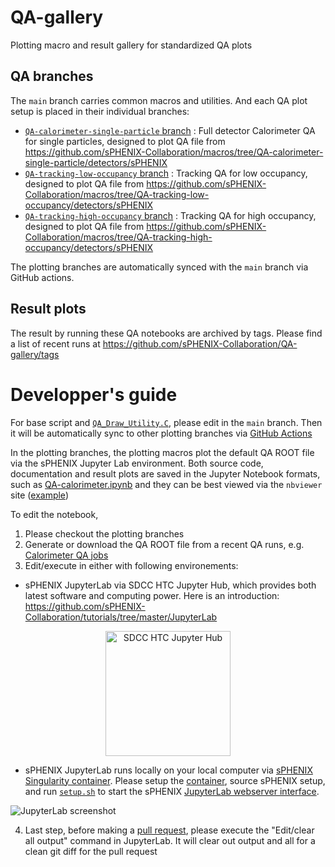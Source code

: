 # QA-gallery

Plotting macro and result gallery for standardized QA plots

## QA branches

The `main` branch carries common macros and utilities. And each QA plot setup is placed in their individual branches: 

* [`QA-calorimeter-single-particle` branch](https://github.com/sPHENIX-Collaboration/QA-gallery/tree/QA-calorimeter-single-particle ) : Full detector Calorimeter QA for single particles, designed to plot QA file from https://github.com/sPHENIX-Collaboration/macros/tree/QA-calorimeter-single-particle/detectors/sPHENIX
* [`QA-tracking-low-occupancy` branch](https://github.com/sPHENIX-Collaboration/QA-gallery/tree/QA-tracking-low-occupancy ) : Tracking QA for low occupancy, designed to plot QA file from https://github.com/sPHENIX-Collaboration/macros/tree/QA-tracking-low-occupancy/detectors/sPHENIX
* [`QA-tracking-high-occupancy` branch](https://github.com/sPHENIX-Collaboration/QA-gallery/tree/QA-tracking-high-occupancy ) : Tracking QA for high occupancy, designed to plot QA file from https://github.com/sPHENIX-Collaboration/macros/tree/QA-tracking-high-occupancy/detectors/sPHENIX

The plotting branches are automatically synced with the `main` branch via GitHub actions. 

## Result plots

The result by running these QA notebooks are archived by tags. Please find a list of recent runs at https://github.com/sPHENIX-Collaboration/QA-gallery/tags 

# Developper's guide

For base script and [`QA_Draw_Utility.C`](QA_Draw_Utility.C), please edit in the `main` branch. Then it will be automatically sync to other plotting branches via [GitHub Actions](https://github.com/sPHENIX-Collaboration/QA-gallery/actions)

In the plotting branches, the plotting macros plot the default QA ROOT file via the sPHENIX Jupyter Lab environment. Both source code, documentation and result plots are saved in the Jupyter Notebook formats, such as [QA-calorimeter.ipynb](https://github.com/sPHENIX-Collaboration/QA-gallery/blob/QA-calorimeter-single-particle/QA-calorimeter.ipynb) and they can be best viewed via the `nbviewer` site ([example](http://nbviewer.ipython.org/github/sPHENIX-Collaboration/QA-gallery/blob/cb340543f08c4351fcf5787de1c495419ea2debd/QA-calorimeter.ipynb))

To edit the notebook, 
1. Please checkout the plotting branches
2. Generate or download the QA ROOT file from a recent QA runs, e.g. [Calorimeter QA jobs](https://web.sdcc.bnl.gov/jenkins-sphenix/job/sPHENIX/job/test-calo-single-qa/)
3. Edit/execute in either with following environements: 

* sPHENIX JupyterLab via SDCC HTC Jupyter Hub, which provides both latest software and computing power. Here is an introduction: https://github.com/sPHENIX-Collaboration/tutorials/tree/master/JupyterLab

<p  align="center">
<a href = "https://jupyter.sdcc.bnl.gov/jupyterhub/htc"><img  src="https://jupyter.sdcc.bnl.gov/images/jupyterhub-logo-card-htc.png" alt="SDCC HTC Jupyter Hub"
	title="SDCC HTC Jupyter Hub" height="200" />
</a></p>

* sPHENIX JupyterLab runs locally on your local computer via [sPHENIX Singularity container](https://github.com/sPHENIX-Collaboration/Singularity). Please setup the [container](https://github.com/sPHENIX-Collaboration/Singularity), source sPHENIX setup, and run [`setup.sh`](https://github.com/sPHENIX-Collaboration/QA-gallery/blob/QA-calorimeter-single-particle/setup.sh) to start the sPHENIX [JupyterLab webserver interface](https://jupyterlab.readthedocs.io/). 

![JupyterLab screenshot](material/JupyterLab-screenshot.png)

4. Last step, before making a [pull request](https://docs.github.com/en/github/collaborating-with-issues-and-pull-requests/creating-a-pull-request), please execute the "Edit/clear all output" command in JupyterLab. It will clear out output and all for a clean git diff for the pull request
